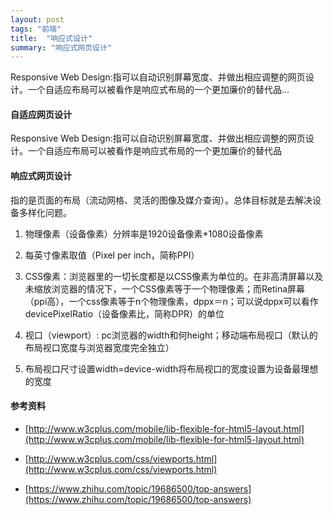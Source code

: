```yaml
---
layout: post
tags: "前端"
title:  "响应式设计"
summary: "响应式网页设计"
---
```


Responsive Web Design:指可以自动识别屏幕宽度、并做出相应调整的网页设计。一个自适应布局可以被看作是响应式布局的一个更加廉价的替代品...

#### 自适应网页设计

Responsive Web Design:指可以自动识别屏幕宽度、并做出相应调整的网页设计。一个自适应布局可以被看作是响应式布局的一个更加廉价的替代品

#### 响应式网页设计 

指的是页面的布局（流动网格、灵活的图像及媒介查询）。总体目标就是去解决设备多样化问题。

1. 物理像素（设备像素）分辨率是1920设备像素*1080设备像素

2. 每英寸像素取值（Pixel per inch，简称PPI）

3. CSS像素：浏览器里的一切长度都是以CSS像素为单位的。在非高清屏幕以及未缩放浏览器的情况下，一个CSS像素等于一个物理像素；而Retina屏幕（ppi高），一个css像素等于n个物理像素，dppx＝n；可以说dppx可以看作devicePixelRatio（设备像素比，简称DPR）的单位

4. 视口（viewport）: pc浏览器的width和何height；移动端布局视口（默认的布局视口宽度与浏览器宽度完全独立）

5. 布局视口尺寸设置<meta name="viewport" content="width=device-width,initial-scale=1,maximum-scale=1,user-scalable=no" />width=device-width将布局视口的宽度设置为设备最理想的宽度


#### 参考资料

* [http://www.w3cplus.com/mobile/lib-flexible-for-html5-layout.html](http://www.w3cplus.com/mobile/lib-flexible-for-html5-layout.html)

* [http://www.w3cplus.com/css/viewports.html](http://www.w3cplus.com/css/viewports.html)

* [https://www.zhihu.com/topic/19686500/top-answers](https://www.zhihu.com/topic/19686500/top-answers)